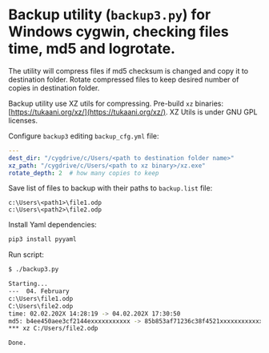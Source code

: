 # Backup utility (`backup3.py`) for Windows cygwin, checking files time, md5 and logrotate.

The utility will compress files if md5 checksum is changed and copy it to destination folder. 
Rotate compressed files to keep desired number of copies in destination folder.

Backup utility use XZ utils for compressing. Pre-build `xz` binaries:
[https://tukaani.org/xz/](https://tukaani.org/xz/).
XZ Utils is under GNU GPL licenses.

Configure `backup3` editing `backup_cfg.yml` file:

```yaml
---
dest_dir: "/cygdrive/c/Users/<path to destination folder name>"
xz_path: "/cygdrive/c/Users/<path to xz binary>/xz.exe"
rotate_depth: 2  # how many copies to keep
```

Save list of files to backup with their paths to `backup.list` file:
```
c:\Users\<path1>\file1.odp
c:\Users\<path2>\file2.odp
```

Install Yaml dependencies:
```bash
pip3 install pyyaml
```

Run script:
```bash
$ ./backup3.py

Starting...
---  04. February
c:\Users\file1.odp
C:\Users\file2.odp
time: 02.02.202X 14:28:19 -> 04.02.202X 17:30:50
md5: b4ee450aee3cf2144exxxxxxxxxxx -> 85b853af71236c38f4521xxxxxxxxxxxxx
*** xz C:/Users/file2.odp

Done.
```